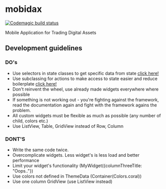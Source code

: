 # mobidax
[![Codemagic build status](https://api.codemagic.io/apps/5e4bd56247dcea000e4ae8ac/5e4bd56247dcea000e4ae8ab/status_badge.svg)](https://codemagic.io/apps/5e4bd56247dcea000e4ae8ac/5e4bd56247dcea000e4ae8ab/latest_build)

Mobile Application for Trading Digital Assets

## Development guidelines
### DO's

* Use selectors in state classes to get specific data from state [click here!](https://pub.dev/packages/async_redux/#selectors)
* Use subclassing for actions to make access to state easier and reduce boilerplate [click here!](https://pub.dev/packages/async_redux/#action-subclassing)
* Don't reinvent the wheel, use already made widgets everywhere where possible
* If something is not working out - you're fighting against the framework,
read the documentation again and fight with the framework agains the problem.
* All custom widgets must be flexible as much as possible (any number of child, colors etc.)
* Use ListView, Table, GridView instead of Row, Column

### DONT'S

* Write the same code twice.
* Overcomplicate widgets. Less widget's is less load and better performance
* Limit your widget's functionality (MyWidget({columnThreeTitle: "Oops.."})
* Use colors not defined in ThemeData (Container(Colors.coral))
* Use one column GridView (use ListView instead)